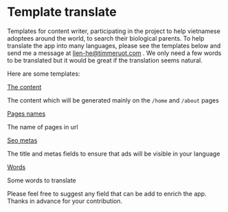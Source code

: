 # Template translate

Templates for content writer, participating in the project to help vietnamese adoptees around the world, to search their biological parents.
To help translate the app into many languages, please see the templates below and send me a message at <a href="mailto:lien-he@timmeruot.com"> lien-he@timmeruot.com </a>.
We only need a few words to be translated but it would be great if the translation seems natural.

Here are some templates: 

[The content](./translate-content.md)

The content which will be generated mainly on the `/home` and `/about` pages

[Pages names](./translate-pages.md)

The name of pages in url

[Seo metas](./translate-seo.md)

The title and metas fields to ensure that ads will be visible in your language

[Words](./translate-words.md)

Some words to translate

Please feel free to suggest any field that can be add to enrich the app.
Thanks in advance for your contribution.
